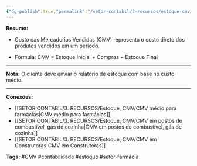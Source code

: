 ```yaml
---
{"dg-publish":true,"permalink":"/setor-contabil/3-recursos/estoque-cmv/apurar-custo-da-mercadoria-servico/","dgPassFrontmatter":true,"created":"2025-06-05T15:43:03.134-03:00","updated":"2025-06-05T23:11:59.356-03:00"}
---
```



**Resumo:** 

- Custo das Mercadorias Vendidas (CMV) representa o custo direto dos produtos vendidos em um período.

- Fórmula:    CMV = Estoque Inicial + Compras − Estoque Final

---

**Nota:**
O cliente deve enviar o relatório de estoque com base no custo médio.

---

**Conexões:**

- [[SETOR CONTÁBIL/3. RECURSOS/Estoque, CMV/CMV médio para farmácias\|CMV médio para farmácias]]
- [[SETOR CONTÁBIL/3. RECURSOS/Estoque, CMV/CMV em postos de combustível, gás de cozinha\|CMV em postos de combustível, gás de cozinha]]
- [[SETOR CONTÁBIL/3. RECURSOS/Estoque, CMV/CMV em Construtoras\|CMV em Construtoras]]

**Tags:** #CMV #contabilidade #estoque #setor-farmácia 

